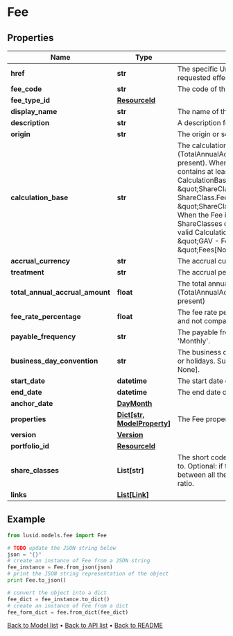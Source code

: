 # Fee


## Properties
Name | Type | Description | Notes
------------ | ------------- | ------------- | -------------
**href** | **str** | The specific Uniform Resource Identifier (URI) for this resource at the requested effective and asAt datetime. | [optional] 
**fee_code** | **str** | The code of the Fee. | [optional] 
**fee_type_id** | [**ResourceId**](ResourceId.md) |  | 
**display_name** | **str** | The name of the Fee. | 
**description** | **str** | A description for the Fee. | [optional] 
**origin** | **str** | The origin or source of the Fee accrual. | [optional] 
**calculation_base** | **str** | The calculation base for a Fee that is calculated using a percentage (TotalAnnualAccrualAmount and CalculationBase cannot both be present). When the Fee is a ShareClass Fee (i.e: when ShareClasses contains at least one value), each of the following would be a valid CalculationBase: \&quot;10000.00\&quot;, \&quot;ShareClass.GAV\&quot;, \&quot;ShareClass.GAV - ShareClass.Fees[ShareClassFeeCode1].Amount\&quot;, \&quot;ShareClass.Fees[ShareClassFeeCode1].CalculationBase\&quot;. When the Fee is a NonShareClassSpecific Fee (i.e: when ShareClasses contains no values), each of the following would be a valid CalculationBase: \&quot;10000.00\&quot;, \&quot;GAV\&quot;, \&quot;GAV - Fees[NonClassSpecificFeeCode1].Amount\&quot;, \&quot;Fees[NonClassSpecificFeeCode1].CalculationBase\&quot;.  | [optional] 
**accrual_currency** | **str** | The accrual currency. | 
**treatment** | **str** | The accrual period of the Fee; &#39;Monthly&#39; or &#39;Daily&#39;. | 
**total_annual_accrual_amount** | **float** | The total annual accrued amount for the Fee. (TotalAnnualAccrualAmount and CalculationBase cannot both be present) | [optional] 
**fee_rate_percentage** | **float** | The fee rate percentage. (Required when CalculationBase is present and not compatible with TotalAnnualAccrualAmount) | [optional] 
**payable_frequency** | **str** | The payable frequency for the Fee; &#39;Annually&#39;, &#39;Quarterly&#39; or &#39;Monthly&#39;. | 
**business_day_convention** | **str** | The business day convention to use for Fee calculations on weekends or holidays. Supported string values are: [Previous, P, Following, F, None]. | 
**start_date** | **datetime** | The start date of the Fee. | 
**end_date** | **datetime** | The end date of the Fee. | [optional] 
**anchor_date** | [**DayMonth**](DayMonth.md) |  | [optional] 
**properties** | [**Dict[str, ModelProperty]**](ModelProperty.md) | The Fee properties. These will be from the &#39;Fee&#39; domain. | [optional] 
**version** | [**Version**](Version.md) |  | [optional] 
**portfolio_id** | [**ResourceId**](ResourceId.md) |  | [optional] 
**share_classes** | **List[str]** | The short codes of the ShareClasses that the Fee should be applied to. Optional: if this is null or empty, then the Fee will be divided between all the ShareClasses of the Fund according to the capital ratio. | [optional] 
**links** | [**List[Link]**](Link.md) |  | [optional] 

## Example

```python
from lusid.models.fee import Fee

# TODO update the JSON string below
json = "{}"
# create an instance of Fee from a JSON string
fee_instance = Fee.from_json(json)
# print the JSON string representation of the object
print Fee.to_json()

# convert the object into a dict
fee_dict = fee_instance.to_dict()
# create an instance of Fee from a dict
fee_form_dict = fee.from_dict(fee_dict)
```
[Back to Model list](../README.md#documentation-for-models) &#8226; [Back to API list](../README.md#documentation-for-api-endpoints) &#8226; [Back to README](../README.md)


